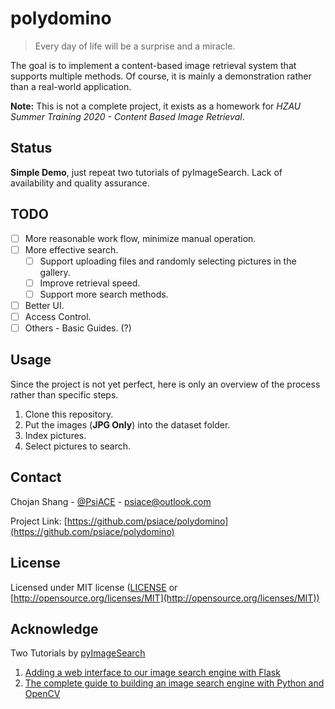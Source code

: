 # polydomino

> Every day of life will be a surprise and a miracle.

The goal is to implement a content-based image retrieval system that supports multiple methods. Of course, it is mainly a demonstration rather than a real-world application.

**Note:** This is not a complete project, it exists as a homework for *HZAU Summer Training 2020 - Content Based Image Retrieval*.

## Status

**Simple Demo**, just repeat two tutorials of pyImageSearch. Lack of availability and quality assurance.

## TODO

- [ ] More reasonable work flow, minimize manual operation.
- [ ] More effective search. 
    - [ ] Support uploading files and randomly selecting pictures in the gallery.
    - [ ] Improve retrieval speed.
    - [ ] Support more search methods.
- [ ] Better UI.
- [ ] Access Control.
- [ ] Others - Basic Guides. (?)

## Usage

Since the project is not yet perfect, here is only an overview of the process rather than specific steps.

1. Clone this repository.
2. Put the images (**JPG Only**) into the dataset folder.
3. Index pictures.
4. Select pictures to search.

## Contact

Chojan Shang - [@PsiACE](https://github.com/psiace) - <psiace@outlook.com>

Project Link: [https://github.com/psiace/polydomino](https://github.com/psiace/polydomino)

## License

Licensed under MIT license ([LICENSE](./LICENSE) or [http://opensource.org/licenses/MIT](http://opensource.org/licenses/MIT))

## Acknowledge

Two Tutorials by [pyImageSearch](https://www.pyimagesearch.com/)

1. [Adding a web interface to our image search engine with Flask](http://www.pyimagesearch.com/2014/12/08/adding-web-interface-image-search-engine-flask/)
2. [The complete guide to building an image search engine with Python and OpenCV](http://www.pyimagesearch.com/2014/12/01/complete-guide-building-image-search-engine-python-opencv/)
